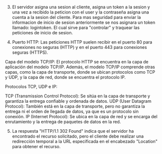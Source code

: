 3. El servidor asigna una sesion al cliente, asigna un token a la sesion y una vez a recibido la peticion con el user y la contraseña asigna una cuenta a la sesion del cliente. Para mas seguridad para enviar la informacion de inicio de sesion anteriormente se nos asignara un token llamado: logintoken. El cual sirve para "controlar" y traquear las peticiones de inicio de sesion.


4. Puerto HTTP: Las peticiones HTTP suelen recibir en el puerto 80 para conexiones no seguras (HTTP) y en el puerto 443 para conexiones seguras (HTTPS).

Capa del modelo TCP/IP: El protocolo HTTP se encuentra en la capa de aplicación del modelo TCP/IP. Además, el modelo TCP/IP comprende otras capas, como la capa de transporte, donde se ubican protocolos como TCP y UDP, y la capa de red, donde se encuentra el protocolo IP.

Protocolos TCP, UDP e IP:

TCP (Transmission Control Protocol): Se sitúa en la capa de transporte y garantiza la entrega confiable y ordenada de datos.
UDP (User Datagram Protocol): También está en la capa de transporte, pero no garantiza la entrega ni el orden de llegada de datos, ya que es un protocolo sin conexión.
IP (Internet Protocol): Se ubica en la capa de red y se encarga del enrutamiento y la entrega de paquetes de datos en la red.


5. La respuesta "HTTP/1.1 302 Found" indica que el servidor ha encontrado el recurso solicitado, pero el cliente debe realizar una redirección temporal a la URL especificada en el encabezado "Location" para obtener el recurso.
